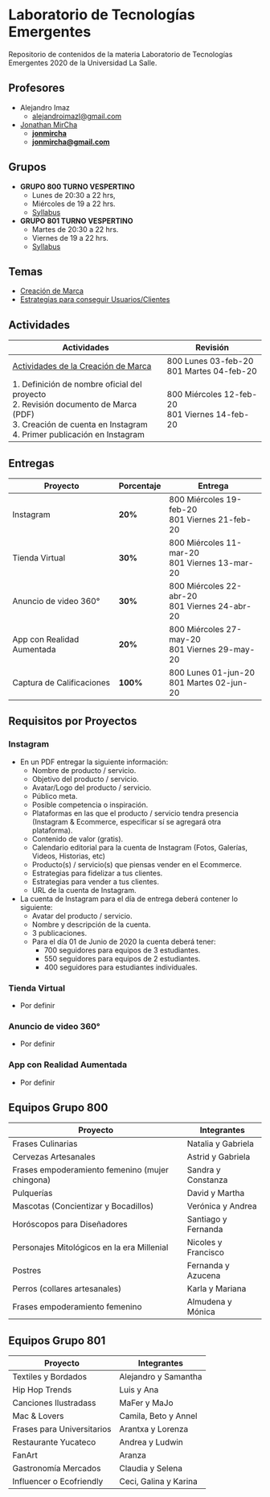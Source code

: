 # Laboratorio de Tecnologías Emergentes

Repositorio de contenidos de la materia Laboratorio de Tecnologías Emergentes 2020 de la Universidad La Salle.

## Profesores

- Alejandro Imaz
  - [alejandroimazl@gmail.com](mailto:alejandroimazl@gmail.com)
- [Jonathan MirCha](http://jonmircha.com)
  - **[jonmircha](https://youtube.com/jonmircha)**
  - **[jonmircha@gmail.com](mailto:jonmircha@gmail.com)**

## Grupos

- **GRUPO 800 TURNO VESPERTINO**
  - Lunes de 20:30 a 22 hrs,
  - Miércoles de 19 a 22 hrs.
  - [Syllabus](./pdf/LabEmergentes2020_800.pdf)
- **GRUPO 801 TURNO VESPERTINO**
  - Martes de 20:30 a 22 hrs.
  - Viernes de 19 a 22 hrs.
  - [Syllabus](./pdf/LabEmergentes2020_801.pdf)

## Temas

- [Creación de Marca](./mds/Marca.md)
- [Estrategias para conseguir Usuarios/Clientes](./mds/Estrategias.md)

## Actividades

| Actividades                                                                                                                                                      | Revisión                                          |
| ---------------------------------------------------------------------------------------------------------------------------------------------------------------- | ------------------------------------------------- |
| [Actividades de la Creación de Marca](./mds/Marca.md#actividades)                                                                                                | 800 Lunes 03-feb-20 <br>801 Martes 04-feb-20      |
| 1. Definición de nombre oficial del proyecto<br>2. Revisión documento de Marca (PDF)<br>3. Creación de cuenta en Instagram<br>4. Primer publicación en Instagram | 800 Miércoles 12-feb-20 <br>801 Viernes 14-feb-20 |

## Entregas

| Proyecto                   | Porcentaje | Entrega                                           |
| -------------------------- | ---------- | ------------------------------------------------- |
| Instagram                  | **20%**    | 800 Miércoles 19-feb-20 <br>801 Viernes 21-feb-20 |
| Tienda Virtual             | **30%**    | 800 Miércoles 11-mar-20 <br>801 Viernes 13-mar-20 |
| Anuncio de video 360°      | **30%**    | 800 Miércoles 22-abr-20 <br>801 Viernes 24-abr-20 |
| App con Realidad Aumentada | **20%**    | 800 Miércoles 27-may-20 <br>801 Viernes 29-may-20 |
| Captura de Calificaciones  | **100%**   | 800 Lunes 01-jun-20 <br>801 Martes 02-jun-20      |

## Requisitos por Proyectos

### Instagram

- En un PDF entregar la siguiente información:
  - Nombre de producto / servicio.
  - Objetivo del producto / servicio.
  - Avatar/Logo del producto / servicio.
  - Público meta.
  - Posible competencia o inspiración.
  - Plataformas en las que el producto / servicio tendra presencia (Instagram & Ecommerce, especificar sí se agregará otra plataforma).
  - Contenido de valor (gratis).
  - Calendario editorial para la cuenta de Instagram (Fotos, Galerías, Videos, Historias, etc)
  - Producto(s) / servicio(s) que piensas vender en el Ecommerce.
  - Estrategias para fidelizar a tus clientes.
  - Estrategias para vender a tus clientes.
  - URL de la cuenta de Instagram.
- La cuenta de Instagram para el día de entrega deberá contener lo siguiente:
  - Avatar del producto / servicio.
  - Nombre y descripción de la cuenta.
  - 3 publicaciones.
  - Para el día 01 de Junio de 2020 la cuenta deberá tener:
    - 700 seguidores para equipos de 3 estudiantes.
    - 550 seguidores para equipos de 2 estudiantes.
    - 400 seguidores para estudiantes individuales.

### Tienda Virtual

- Por definir

### Anuncio de video 360°

- Por definir

### App con Realidad Aumentada

- Por definir

## Equipos Grupo 800

| Proyecto                                        | Integrantes         |
| ----------------------------------------------- | ------------------- |
| Frases Culinarias                               | Natalia y Gabriela  |
| Cervezas Artesanales                            | Astrid y Gabriela   |
| Frases empoderamiento femenino (mujer chingona) | Sandra y Constanza  |
| Pulquerías                                      | David y Martha      |
| Mascotas (Concientizar y Bocadillos)            | Verónica y Andrea   |
| Horóscopos para Diseñadores                     | Santiago y Fernanda |
| Personajes Mitológicos en la era Millenial      | Nicoles y Francisco |
| Postres                                         | Fernanda y Azucena  |
| Perros (collares artesanales)                   | Karla y Mariana     |
| Frases empoderamiento femenino                  | Almudena y Mónica   |

## Equipos Grupo 801

| Proyecto                   | Integrantes           |
| -------------------------- | --------------------- |
| Textiles y Bordados        | Alejandro y Samantha  |
| Hip Hop Trends             | Luis y Ana            |
| Canciones Ilustradass      | MaFer y MaJo          |
| Mac & Lovers               | Camila, Beto y Annel  |
| Frases para Universitarios | Arantxa y Lorenza     |
| Restaurante Yucateco       | Andrea y Ludwin       |
| FanArt                     | Aranza                |
| Gastronomía Mercados       | Claudia y Selena      |
| Influencer o Ecofriendly   | Ceci, Galina y Karina |

